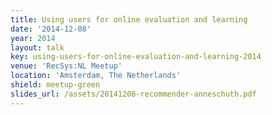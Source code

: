 ```yaml
---
title: Using users for online evaluation and learning
date: '2014-12-08'
year: 2014
layout: talk
key: using-users-for-online-evaluation-and-learning-2014
venue: 'RecSys:NL Meetup'
location: 'Amsterdam, The Netherlands'
shield: meetup-green
slides_url: /assets/20141208-recommender-anneschuth.pdf
---
```

